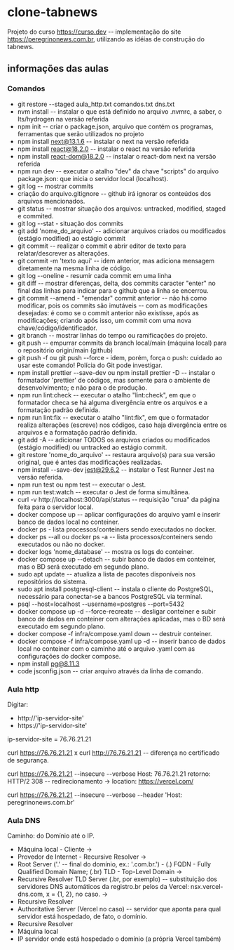 # clone-tabnews

Projeto do curso https://curso.dev -- implementação do site https://peregrinonews.com.br, utilizando as idéias de construção do tabnews.

## informações das aulas

### Comandos

- git restore --staged aula_http.txt comandos.txt dns.txt
- nvm install -- instalar o que está definido no arquivo .nvmrc, a saber, o lts/hydrogen na versão referida
- npm init -- criar o package.json, arquivo que contém os programas, ferramentas que serão utilizados no projeto
- npm install next@13.1.6 -- instalar o next na versão referida
- npm install react@18.2.0 -- instalar o react na versão referida
- npm install react-dom@18.2.0 -- instalar o react-dom next na versão referida
- npm run dev -- executar o atalho "dev" da chave "scripts" do arquivo package.json: que inicia o servidor local (localhost).
- git log -- mostrar commits
- criação do arquivo.gitignore -- github irá ignorar os conteúdos dos arquivos mencionados.
- git status -- mostrar situação dos arquivos: untracked, modified, staged e commited.
- git log --stat - situação dos commits
- git add 'nome_do_arquivo' -- adicionar arquivos criados ou modificados (estágio modified) ao estágio commit
- git commit -- realizar o commit e abrir editor de texto para relatar/descrever as alterações.
- git commit -m 'texto aqui' -- idem anterior, mas adiciona mensagem diretamente na mesma linha de código.
- git log --oneline - resumir cada commit em uma linha
- git diff -- mostrar diferenças, delta, dos commits
  caracter "enter" no final das linhas para indicar para o github que a linha se encerrou.
- git commit --amend - "emendar" commit anterior -- não há como modificar, pois os commits são imutáveis -- com as modificações desejadas: é como se o commit anterior não existisse, após as modificações; criando após isso, um commit com uma nova chave/código/identificador.
- git branch -- mostrar linhas do tempo ou ramificações do projeto.
- git push -- empurrar commits da branch local/main (máquina local) para o repositório origin/main (github)
- git push -f ou git push --force - idem, porém, força o push: cuidado ao usar este comando! Polícia do Git pode investigar.
- npm install prettier --save-dev ou npm install prettier -D -- instalar o formatador 'prettier' de códigos, mas somente para o ambiente de desenvolvimento; e não para o de produção.
- npm run lint:check -- executar o atalho "lint:check", em que o formatador checa se há alguma divergência entre os arquivos e a formatação padrão definida.
- npm run lint:fix -- executar o atalho "lint:fix", em que o formatador realiza alterações (escreve) nos códigos, caso haja divergência entre os arquivos e a formatação padrão definida.
- git add -A -- adicionar TODOS os arquivos criados ou modificados (estágio modified) ou untracked ao estágio commit.
- git restore 'nome_do_arquivo' -- restaura arquivo(s) para sua versão original, que é antes das modificações realizadas.
- npm install --save-dev jest@29.6.2 -- instalar o Test Runner Jest na versão referida.
- npm run test ou npm test -- executar o Jest.
- npm run test:watch -- executar o Jest de forma simultânea.
- curl -v http://localhost:3000/api/status -- requisição "crua" da página feita para o servidor local.
- docker compose up -- aplicar configurações do arquivo yaml e inserir banco de dados local no conteiner.
- docker ps - lista processos/conteiners sendo executados no docker.
- docker ps --all ou docker ps -a -- lista processos/conteiners sendo executados ou não no docker.
- docker logs 'nome_database' -- mostra os logs do conteiner.
- docker compose up --detach -- subir banco de dados em conteiner, mas o BD será executado em segundo plano.
- sudo apt update -- atualiza a lista de pacotes disponíveis nos repositórios do sistema.
- sudo apt install postgresql-client -- instala o cliente do PostgreSQL, necessário para conectar-se a bancos PostgreSQL via terminal.
- psql --host=localhost --username=postgres --port=5432
- docker compose up -d --force-recreate -- desligar conteiner e subir banco de dados em conteiner com alterações aplicadas, mas o BD será executado em segundo plano.
- docker compose -f infra/compose.yaml down -- destruir conteiner.
- docker compose -f infra/compose.yaml up -d -- inserir banco de dados local no conteiner com o caminho até o arquivo .yaml com as configurações do docker compose.
- npm install pg@8.11.3
- code jsconfig.json -- criar arquivo através da linha de comando.

### Aula http

Digitar:

- http://'ip-servidor-site'
- https://'ip-servidor-site'

ip-servidor-site = 76.76.21.21

curl https://76.76.21.21 x curl http://76.76.21.21 -- diferença no certificado de segurança.

curl https://76.76.21.21 --insecure --verbose
Host: 76.76.21.21
retorno: HTTP/2 308 -- redirecionamento -> location: https://vercel.com/

curl https://76.76.21.21 --insecure --verbose --header 'Host: peregrinonews.com.br'

### Aula DNS

Caminho: do Domínio até o IP.

- Máquina local - Cliente ->
- Provedor de Internet - Recursive Resolver ->
- Root Server ('.' -- final do domínio, ex.: '.com.br.') - (.) FQDN - Fully Qualified Domain Name; (.br) TLD - Top-Level Domain ->
- Recursive Resolver
  TLD Server (.br, por exemplo) -- substituição dos servidores DNS automáticos da registro.br pelos da Vercel: nsx.vercel-dns.com, x = {1, 2}, no caso. ->
- Recursive Resolver
- Authoritative Server (Vercel no caso) -- servidor que aponta para qual servidor está hospedado, de fato, o domínio.
- Recursive Resolver
- Máquina local
- IP servidor onde está hospedado o domínio (a própria Vercel também)
